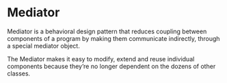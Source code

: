 # Mediator

Mediator is a behavioral design pattern that reduces coupling between components of a program by making them communicate
indirectly, through a special mediator object.

The Mediator makes it easy to modify, extend and reuse individual components because they’re no longer dependent on the
dozens of other classes.
